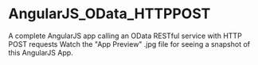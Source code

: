# AngularJS_OData_HTTPPOST
A complete AngularJS app calling an OData RESTful service with HTTP POST requests 
Watch the "App Preview" .jpg file for seeing a snapshot of this AngularJS App.
